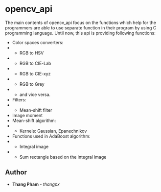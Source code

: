 # opencv_api
The main contents of opencv_api focus on the functions which help for the programmers are able to use separate function in their program by using C programming language. Until now, this api is providing following functions:
* Color spaces converters: 
* * RGB to HSV
* * RGB to CIE-Lab
* * RGB to CIE-xyz
* * RGB to Grey
* * and vice versa.
* Filters:
* * Mean-shift filter
* Image moment
* Mean-shift algorithm:
* * Kernels: Gaussian, Epanechnikov
* Functions used in AdaBoost algorithm:
* * Integral image
* * Sum rectangle based on the integral image
## Author
* **Thang Pham** - *thangpx*
